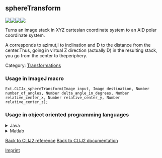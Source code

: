 ## sphereTransform
<img src="images/mini_empty_logo.png"/><img src="images/mini_empty_logo.png"/><img src="images/mini_clijx_logo.png"/><img src="images/mini_empty_logo.png"/>

Turns an image stack in XYZ cartesian coordinate system to an AID polar coordinate system.

A corresponds to azimut,I to inclination and D to the distance from the center.Thus, going in virtual Z direction (actually D) in the resulting stack, you go from the center to theperiphery.

Category: [Transformations](https://clij.github.io/clij2-docs/reference__transform)

### Usage in ImageJ macro
```
Ext.CLIJx_sphereTransform(Image input, Image destination, Number number_of_angles, Number delta_angle_in_degrees, Number relative_center_x, Number relative_center_y, Number relative_center_z);
```


### Usage in object oriented programming languages



<details>

<summary>
Java
</summary>
<pre class="highlight">// init CLIJ and GPU
import net.haesleinhuepf.clijx.CLIJx;
import net.haesleinhuepf.clij.clearcl.ClearCLBuffer;
CLIJx clijx = CLIJx.getInstance();

// get input parameters
ClearCLBuffer input = clijx.push(inputImagePlus);
destination = clijx.create(input);
int number_of_angles = 10;
float delta_angle_in_degrees = 1.0;
float relative_center_x = 2.0;
float relative_center_y = 3.0;
float relative_center_z = 4.0;
</pre>

<pre class="highlight">
// Execute operation on GPU
clijx.sphereTransform(input, destination, number_of_angles, delta_angle_in_degrees, relative_center_x, relative_center_y, relative_center_z);
</pre>

<pre class="highlight">
// show result
destinationImagePlus = clijx.pull(destination);
destinationImagePlus.show();

// cleanup memory on GPU
clijx.release(input);
clijx.release(destination);
</pre>

</details>



<details>

<summary>
Matlab
</summary>
<pre class="highlight">% init CLIJ and GPU
clijx = init_clatlabx();

% get input parameters
input = clijx.pushMat(input_matrix);
destination = clijx.create(input);
number_of_angles = 10;
delta_angle_in_degrees = 1.0;
relative_center_x = 2.0;
relative_center_y = 3.0;
relative_center_z = 4.0;
</pre>

<pre class="highlight">
% Execute operation on GPU
clijx.sphereTransform(input, destination, number_of_angles, delta_angle_in_degrees, relative_center_x, relative_center_y, relative_center_z);
</pre>

<pre class="highlight">
% show result
destination = clijx.pullMat(destination)

% cleanup memory on GPU
clijx.release(input);
clijx.release(destination);
</pre>

</details>



[Back to CLIJ2 reference](https://clij.github.io/clij2-docs/reference)
[Back to CLIJ2 documentation](https://clij.github.io/clij2-docs)

[Imprint](https://clij.github.io/imprint)
